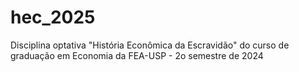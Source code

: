 # hec_2025
Disciplina optativa "História Econômica da Escravidão" do curso de graduação em Economia da FEA-USP - 2o semestre de 2024
